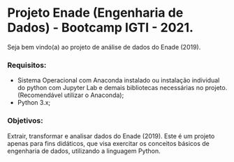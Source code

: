 # Projeto Enade (Engenharia de Dados) - Bootcamp IGTI - 2021.

Seja bem vindo(a) ao projeto de análise de dados do Enade (2019). 

### Requisitos:

- Sistema Operacional com Anaconda instalado ou instalação individual do python com Jupyter Lab e demais bibliotecas necessárias no projeto. (Recomendável utilizar o Anaconda);
- Python 3.x; 

### Objetivos: 

Extrair, transformar e analisar dados do Enade (2019). Este é um projeto apenas para fins didáticos, que visa exercitar os conceitos básicos de engenharia de dados, utilizando a linguagem Python. 



